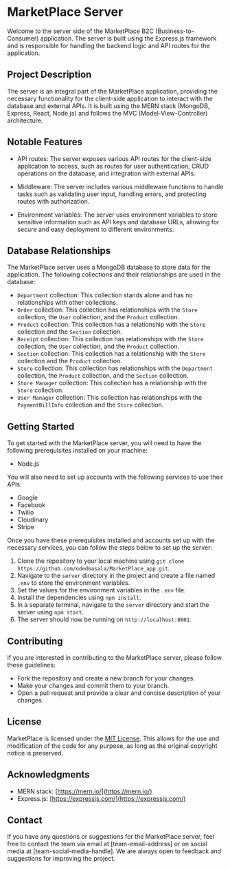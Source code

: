 # MarketPlace Server

Welcome to the server side of the MarketPlace B2C (Business-to-Consumer) application. The server is built using the Express.js framework and is responsible for handling the backend logic and API routes for the application.

## Project Description

The server is an integral part of the MarketPlace application, providing the necessary functionality for the client-side application to interact with the database and external APIs. It is built using the MERN stack (MongoDB, Express, React, Node.js) and follows the MVC (Model-View-Controller) architecture.

## Notable Features

- API routes: The server exposes various API routes for the client-side application to access, such as routes for user authentication, CRUD operations on the database, and integration with external APIs.

- Middleware: The server includes various middleware functions to handle tasks such as validating user input, handling errors, and protecting routes with authorization.

- Environment variables: The server uses environment variables to store sensitive information such as API keys and database URLs, allowing for secure and easy deployment to different environments.

## Database Relationships

The MarketPlace server uses a MongoDB database to store data for the application. The following collections and their relationships are used in the database:

- `Department` collection: This collection stands alone and has no relationships with other collections.
- `Order` collection: This collection has relationships with the `Store` collection, the `User` collection, and the `Product` collection.
- `Product` collection: This collection has a relationship with the `Store` collection and the `Section` collection.
- `Receipt` collection: This collection has relationships with the `Store` collection, the `User` collection, and the `Product` collection.
- `Section` collection: This collection has a relationship with the `Store` collection and the `Product` collection.
- `Store` collection: This collection has relationships with the `Department` collection, the `Product` collection, and the `Section` collection.
- `Store Manager` collection: This collection has a relationship with the `Store` collection.
- `User Manager` collection: This collection has relationships with the `PaymentBillInfo` collection and the `Store` collection.

## Getting Started

To get started with the MarketPlace server, you will need to have the following prerequisites installed on your machine:

- Node.js

You will also need to set up accounts with the following services to use their APIs:

- Google
- Facebook
- Twilio
- Cloudinary
- Stripe

Once you have these prerequisites installed and accounts set up with the necessary services, you can follow the steps below to set up the server:

1. Clone the repository to your local machine using `git clone https://github.com/odedmasala/MarketPlace_app.git`.
2. Navigate to the `server` directory in the project and create a file named `.env` to store the environment variables.
3. Set the values for the environment variables in the `.env` file.
4. Install the dependencies using `npm install`.
6. In a separate terminal, navigate to the `server` directory and start the server using `npm start`.
7. The server should now be running on `http://localhost:8001`.

## Contributing

If you are interested in contributing to the MarketPlace server, please follow these guidelines:

- Fork the repository and create a new branch for your changes.
- Make your changes and commit them to your branch.
- Open a pull request and provide a clear and concise description of your changes.

## License

MarketPlace is licensed under the [MIT License](LICENSE). This allows for the use and modification of the code for any purpose, as long as the original copyright notice is preserved.

## Acknowledgments

- MERN stack: [https://mern.io/](https://mern.io/)
- Express.js: [https://expressjs.com/](https://expressjs.com/)

## Contact

If you have any questions or suggestions for the MarketPlace server, feel free to contact the team via email at [team-email-address] or on social media at [team-social-media-handle]. We are always open to feedback and suggestions for improving the project.

